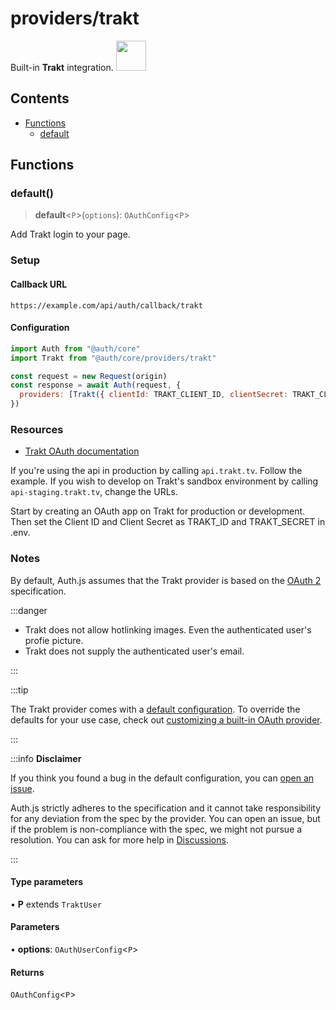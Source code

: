 # providers/trakt

<div style={{backgroundColor: "#000", display: "flex", justifyContent: "space-between", color: "#fff", padding: 16}}>
<span>Built-in <b>Trakt</b> integration.</span>
<a href="https://www.trakt.tv/">
  <img style={{display: "block"}} src="https://authjs.dev/img/providers/trakt.svg" height="48" />
</a>
</div>

## Contents

- [Functions](trakt.md#functions)
    - [default](trakt.md#default)

## Functions

### default()

> **default**\<`P`\>(`options`): `OAuthConfig`\<`P`\>

Add Trakt login to your page.

### Setup

#### Callback URL
```
https://example.com/api/auth/callback/trakt
```

#### Configuration
```js
import Auth from "@auth/core"
import Trakt from "@auth/core/providers/trakt"

const request = new Request(origin)
const response = await Auth(request, {
  providers: [Trakt({ clientId: TRAKT_CLIENT_ID, clientSecret: TRAKT_CLIENT_SECRET })],
})
```

### Resources

- [Trakt OAuth documentation](https://trakt.docs.apiary.io/#reference/authentication-oauth)

If you're using the api in production by calling `api.trakt.tv`. Follow the example. If you wish to develop on Trakt's sandbox environment by calling `api-staging.trakt.tv`, change the URLs.

Start by creating an OAuth app on Trakt for production or development. Then set the Client ID and Client Secret as TRAKT_ID and TRAKT_SECRET in .env.

### Notes

By default, Auth.js assumes that the Trakt provider is
based on the [OAuth 2](https://www.rfc-editor.org/rfc/rfc6749.html) specification.

:::danger

- Trakt does not allow hotlinking images. Even the authenticated user's profie picture.
- Trakt does not supply the authenticated user's email.

:::

:::tip

The Trakt provider comes with a [default configuration](https://github.com/nextauthjs/next-auth/blob/main/packages/core/src/providers/trakt.ts).
To override the defaults for your use case, check out [customizing a built-in OAuth provider](https://authjs.dev/guides/providers/custom-provider#override-default-options).

:::

:::info **Disclaimer**

If you think you found a bug in the default configuration, you can [open an issue](https://authjs.dev/new/provider-issue).

Auth.js strictly adheres to the specification and it cannot take responsibility for any deviation from
the spec by the provider. You can open an issue, but if the problem is non-compliance with the spec,
we might not pursue a resolution. You can ask for more help in [Discussions](https://authjs.dev/new/github-discussions).

:::

#### Type parameters

• **P** extends `TraktUser`

#### Parameters

• **options**: `OAuthUserConfig`\<`P`\>

#### Returns

`OAuthConfig`\<`P`\>
